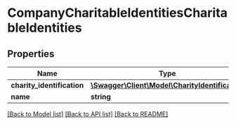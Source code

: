 # CompanyCharitableIdentitiesCharitableIdentities

## Properties
Name | Type | Description | Notes
------------ | ------------- | ------------- | -------------
**charity_identification** | [**\Swagger\Client\Model\CharityIdentification**](CharityIdentification.md) |  | [optional] 
**name** | **string** |  | [optional] 

[[Back to Model list]](../README.md#documentation-for-models) [[Back to API list]](../README.md#documentation-for-api-endpoints) [[Back to README]](../README.md)


